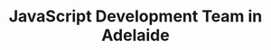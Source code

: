 ---
title: JavaScript Development Team in Adelaide
permalink: /landings/locations/adelaide/developer/javascript
technology: JavaScript
location: Adelaide
---
